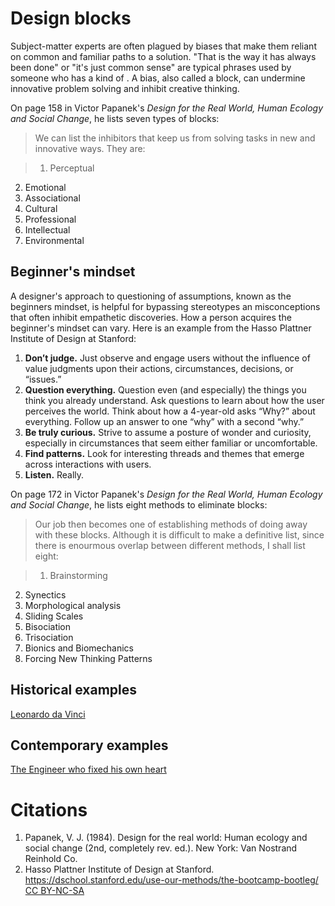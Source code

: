 # Design blocks

Subject-matter experts are often plagued by biases that make them reliant on common and familiar paths to a solution. "That is the way it has always been done" or "it's just common sense" are typical phrases used by someone who has a kind of . A bias, also called a block, can undermine innovative problem solving and inhibit creative thinking.

On page 158 in Victor Papanek's *Design for the Real World, Human Ecology and Social  Change*, he lists seven types of blocks:

>We can list the inhibitors that keep us from solving tasks in new and innovative ways. They are:

>1. Perceptual
2. Emotional
3. Associational
4. Cultural
5. Professional
6. Intellectual
7. Environmental

## Beginner's mindset

A designer's approach to questioning of assumptions, known as the beginners mindset, is helpful for bypassing stereotypes an misconceptions that often inhibit empathetic discoveries. How a person acquires the beginner's mindset can vary. Here is an example from the Hasso Plattner Institute of Design at Stanford:

1. **Don’t judge.** Just observe and engage users without the influence of value judgments upon their actions, circumstances, decisions, or “issues.”
2. **Question everything.** Question even (and especially) the things you think you already understand. Ask questions to learn about how the user perceives the world. Think about how a 4-year-old asks “Why?” about everything. Follow up an answer to one “why” with a second “why.”
3. **Be truly curious.** Strive to assume a posture of wonder and curiosity, especially in circumstances that seem either familiar or uncomfortable.
4. **Find patterns.** Look for interesting threads and themes that emerge across interactions with users.
5. **Listen.** Really.

On page 172 in Victor Papanek's *Design for the Real World, Human Ecology and Social  Change*, he lists eight methods to eliminate blocks:

>Our job then becomes one of establishing methods of doing away with these blocks. Although it is difficult to make a definitive list, since there is enourmous overlap between different methods, I shall list eight:

>1. Brainstorming
2. Synectics
3. Morphological analysis
4. Sliding Scales
5. Bisociation
6. Trisociation
7. Bionics and Biomechanics
8. Forcing New Thinking Patterns

## Historical examples
[Leonardo da Vinci](http://www.theglobeandmail.com/report-on-business/economy/growth/how-outsiders-solve-problems-that-stump-experts/article2420003/)

## Contemporary examples

[The Engineer who fixed his own heart](https://mosaicscience.com/story/engineer-who-fixed-his-own-heart)

# Citations
1. Papanek, V. J. (1984). Design for the real world: Human ecology and social change (2nd, completely rev. ed.). New York: Van Nostrand Reinhold Co.
2. Hasso Plattner Institute of Design at Stanford. https://dschool.stanford.edu/use-our-methods/the-bootcamp-bootleg/ [CC BY-NC-SA](http://creativecommons.org/licenses/by-nc-sa/3.0/)

